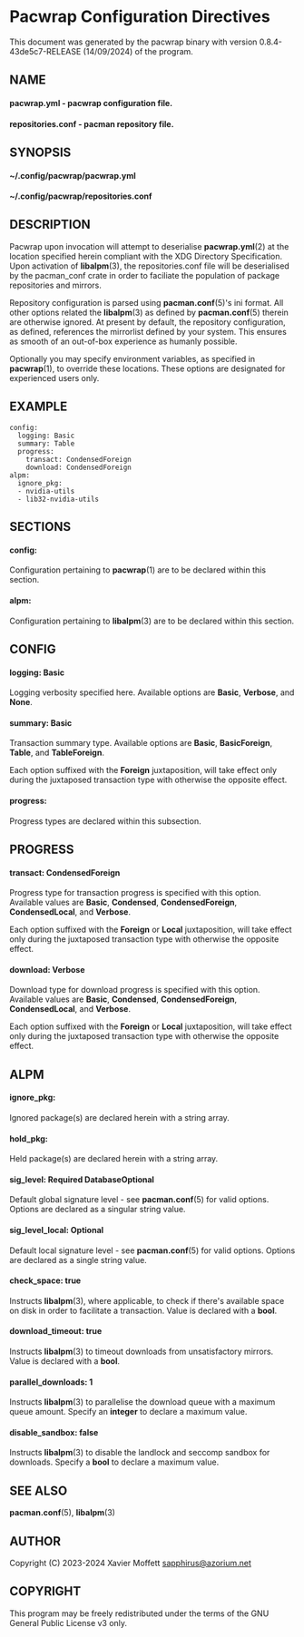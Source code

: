 # Pacwrap Configuration Directives

This document was generated by the pacwrap binary with version 0.8.4-43de5c7-RELEASE (14/09/2024) of the program.

## NAME
#### **pacwrap.yml** - pacwrap configuration file.
#### **repositories.conf** - pacman repository file.

## SYNOPSIS
#### **~/.config/pacwrap/pacwrap.yml**
#### **~/.config/pacwrap/repositories.conf**

## DESCRIPTION
Pacwrap upon invocation will attempt to deserialise **pacwrap.yml**(2) at the location specified herein
compliant with the XDG Directory Specification. Upon activation of **libalpm**(3), the repositories.conf
file will be deserialised by the pacman_conf crate in order to faciliate the population of package
repositories and mirrors.

Repository configuration is parsed using **pacman.conf**(5)'s ini format. All other options related the
**libalpm**(3) as defined by **pacman.conf**(5) therein are otherwise ignored. At present by default, 
the repository configuration, as defined, references the mirrorlist defined by your system. 
This ensures as smooth of an out-of-box experience as humanly possible.

Optionally you may specify environment variables, as specified in **pacwrap**(1), to override
these locations. These options are designated for experienced users only.

## EXAMPLE
```
config:
  logging: Basic
  summary: Table
  progress:
    transact: CondensedForeign
    download: CondensedForeign
alpm:
  ignore_pkg:
  - nvidia-utils
  - lib32-nvidia-utils
```

## SECTIONS
#### **config:**
Configuration pertaining to **pacwrap**(1) are to be declared within this section.

#### **alpm:**
Configuration pertaining to **libalpm**(3) are to be declared within this section.

## CONFIG
#### **logging**: Basic
Logging verbosity specified here. Available options are **Basic**, **Verbose**, and **None**.

#### **summary**: Basic
Transaction summary type. Available options are **Basic**, **BasicForeign**, **Table**, and **TableForeign**. 

Each option suffixed with the **Foreign** juxtaposition, will take effect only during the
juxtaposed transaction type with otherwise the opposite effect.

#### **progress:**
Progress types are declared within this subsection.

## PROGRESS
#### **transact**: CondensedForeign
Progress type for transaction progress is specified with this option. Available values are 
**Basic**, **Condensed**, **CondensedForeign**, **CondensedLocal**, and **Verbose**.

Each option suffixed with the **Foreign** or **Local** juxtaposition, will take effect only during 
the juxtaposed transaction type with otherwise the opposite effect.

#### **download**: Verbose
Download type for download progress is specified with this option. Available values are 
**Basic**, **Condensed**, **CondensedForeign**, **CondensedLocal**, and **Verbose**.

Each option suffixed with the **Foreign** or **Local** juxtaposition, will take effect only during 
the juxtaposed transaction type with otherwise the opposite effect.

## ALPM
#### **ignore_pkg:**
Ignored package(s) are declared herein with a string array.

#### **hold_pkg:**
Held package(s) are declared herein with a string array.

#### **sig_level**: Required DatabaseOptional
Default global signature level - see **pacman.conf**(5) for valid options. Options are declared
as a singular string value.

#### **sig_level_local**: Optional
Default local signature level - see **pacman.conf**(5) for valid options. Options are declared
as a single string value.

#### **check_space**: true
Instructs **libalpm**(3), where applicable, to check if there's available space on disk in order 
to facilitate a transaction. Value is declared with a **bool**.

#### **download_timeout**: true
Instructs **libalpm**(3) to timeout downloads from unsatisfactory mirrors. Value is declared with 
a **bool**.

#### **parallel_downloads**: 1
Instructs **libalpm**(3) to parallelise the download queue with a maximum queue amount. Specify an 
**integer** to declare a maximum value.

#### **disable_sandbox**: false
Instructs **libalpm**(3) to disable the landlock and seccomp sandbox for downloads. Specify a
**bool** to declare a maximum value.

## SEE ALSO
**pacman.conf**(5), **libalpm**(3)

## AUTHOR
Copyright (C) 2023-2024 Xavier Moffett <sapphirus@azorium.net>

## COPYRIGHT
This program may be freely redistributed under the terms of the GNU General Public License v3 only.


